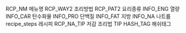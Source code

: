 RCP_NM     메뉴명
RCP_WAY2  조리방법
RCP_PAT2   요리종류
INFO_ENG	열량
INFO_CAR	탄수화물
INFO_PRO	단백질
INFO_FAT	지방
INFO_NA	나트륨
recipe_steps 레시피
RCP_NA_TIP 저감 조리법 TIP
HASH_TAG  해쉬태그